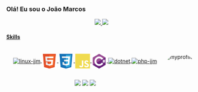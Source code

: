 ### Olá! Eu sou o João Marcos

<div align="center">
  <a href="https://github.com/jjoaom">
  <img height="180em" src="https://github-readme-stats.vercel.app/api?username=jjoaom&show_icons=true&theme=ocean_dark"/>
  <img height="180em" src="https://github-readme-stats.vercel.app/api/top-langs/?username=jjoaom&show_icons=true&theme=ocean_dark"/>
</div>
  
  
 #### **Skills**
  
<div align="center" style="display: inline_block"><br>
  <img align="center" alt="linux-jjm" height="40" width="40" src="https://cdn.jsdelivr.net/gh/devicons/devicon/icons/linux/linux-original.svg">
  <img align="center" alt="HTML-jjm" height="40" width="40" src="https://raw.githubusercontent.com/devicons/devicon/master/icons/html5/html5-original.svg">
  <img align="center" alt="CSS" height="40" width="40" src="https://raw.githubusercontent.com/devicons/devicon/master/icons/css3/css3-original.svg">
  <img align="center" alt="Js" height="40" width="40" src="https://raw.githubusercontent.com/devicons/devicon/master/icons/javascript/javascript-plain.svg">
  <img align="center" alt="Csharp" height="40" width="40" src="https://raw.githubusercontent.com/devicons/devicon/master/icons/csharp/csharp-original.svg">
  <img align="center" alt="dotnet" height="40" width="40" src="https://cdn.jsdelivr.net/gh/devicons/devicon/icons/dot-net/dot-net-plain-wordmark.svg">
  <img align="center" alt="php-jjm" height="40" width="40" src="https://cdn.jsdelivr.net/gh/devicons/devicon/icons/php/php-plain.svg">
  <!---<img align="center" alt="Arduino-jjm" height="40" width="40" src="https://cdn.jsdelivr.net/gh/devicons/devicon/icons/arduino/arduino-original.svg"> 
  <img align="center" alt="python-jjm" height="40" width="40" src="https://cdn.jsdelivr.net/gh/devicons/devicon/icons/python/python-original.svg">--->
  <img align="right" alt="myprofilep" height="150" style="border-radius:60px;" src="https://cdn.picrew.me/shareImg/org/202211/11534_RIeoJRnv.png">
  </div>
   
         
  ##
  
  <div align="center"> 
  <a href="https://instagram.com/jjoaomm" target="_blank"><img src="https://img.shields.io/badge/-Instagram-%23E4405F?style=for-the-badge&logo=instagram&logoColor=white" target="_blank"></a>
  <a href = "mailto:joaomarcos.aquino@hotmail.com"><img src="https://img.shields.io/badge/Microsoft_Outlook-0078D4?style=for-the-badge&logo=microsoft-outlook&logoColor=white" target="_blank"></a>
  <a href="https://www.linkedin.com/in/jjoaom/" target="_blank"><img src="https://img.shields.io/badge/-LinkedIn-%230077B5?style=for-the-badge&logo=linkedin&logoColor=white" target="_blank"></a> 
  </div>
